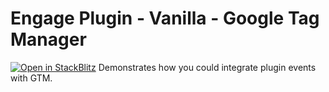 # Engage Plugin - Vanilla - Google Tag Manager

[![Open in StackBlitz](https://developer.stackblitz.com/img/open_in_stackblitz.svg)](https://stackblitz.com/fork/github/skedify/plugin-examples/tree/main/vanilla/google-tag-manager?file=src%2Fmain.js,index.html)
Demonstrates how you could integrate plugin events with GTM.
